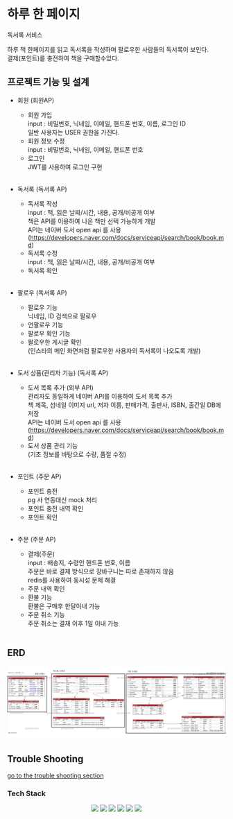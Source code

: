 # 하루 한 페이지
독서록 서비스

하루 책 한페이지를 읽고 독서록을 작성하며 팔로우한 사람들의 독서록이 보인다.  
결제(포인트)를 충전하여 책을 구매할수있다.

## 프로젝트 기능 및 설계

- 회원 (회원AP)
  - 회원 가입  
    input : 비밀번호, 닉네임, 이메일, 핸드폰 번호, 이름, 로그인 ID  
    일반 사용자는 USER 권한을 가진다.
  - 회원 정보 수정  
    input : 비밀번호, 닉네임, 이메일, 핸드폰 번호
  - 로그인  
    JWT를 사용하여 로그인 구현
  <br/><br/>

- 독서록 (독서록 AP)
  - 독서록 작성  
  input : 책, 읽은 날짜/시간, 내용, 공개/비공개 여부  
  책은 API를 이용하여 나온 책만 선택 가능하게 개발  
  API는 네이버 도서 open api 를 사용(https://developers.naver.com/docs/serviceapi/search/book/book.md)
  - 독서록 수정  
  input : 책, 읽은 날짜/시간, 내용, 공개/비공개 여부
  - 독서록 확인
  <br/><br/>

- 팔로우 (독서록 AP)
  - 팔로우 기능  
    닉네임, ID 검색으로 팔로우
  - 언팔로우 기능
  - 팔로우 확인 기능
  - 팔로우한 게시글 확인  
    (인스타의 메인 화면처럼 팔로우한 사용자의 독서록이 나오도록 개발)
    <br/><br/>
  
- 도서 상품(관리자 기능) (독서록 AP)
  - 도서 목록 추가 (외부 API)  
    관리자도 동일하게 네이버 API를 이용하여 도서 목록 추가  
    책 제목, 섬네일 이미지 url, 저자 이름, 판매가격, 출판사, ISBN, 출간일 DB에 저장  
    API는 네이버 도서 open api 를 사용(https://developers.naver.com/docs/serviceapi/search/book/book.md)
  - 도서 상품 관리 기능  
    (기초 정보를 바탕으로 수량, 품절 수정)
  <br/><br/>

- 포인트 (주문 AP)
  - 포인트 충전  
    pg 사 연동대신 mock 처리
  - 포인트 충전 내역 확인
  - 포인트 확인
  <br/><br/>

- 주문 (주문 AP)
  - 결제(주문)  
    input : 배송지, 수령인 핸드폰 번호, 이름  
    주문은 바로 결제 방식으로 장바구니는 따로 존재하지 않음  
    redis를 사용하여 동시성 문제 해결
  - 주문 내역 확인
  - 환불 기능  
    환불은 구매후 한달이내 가능
  - 주문 취소 기능  
    주문 취소는 결재 이후 1일 이내 가능
    <br/><br/>

## ERD
![ERD](doc/book_erd.png)

## Trouble Shooting
[go to the trouble shooting section](doc/TROUBLE_SHOOTING.md)

### Tech Stack
<div align=center> 
  <img src="https://img.shields.io/badge/java-007396?style=for-the-badge&logo=java&logoColor=white"> 
  <img src="https://img.shields.io/badge/spring-6DB33F?style=for-the-badge&logo=spring&logoColor=white"> 
  <img src="https://img.shields.io/badge/mysql-4479A1?style=for-the-badge&logo=mysql&logoColor=white"> 
  <img src="https://img.shields.io/badge/git-F05032?style=for-the-badge&logo=git&logoColor=white">
  <img src="https://img.shields.io/badge/redis-ff0000?style=for-the-badge&logo=redis&logoColor=white">
  <img src="https://img.shields.io/badge/JWT-009900?style=for-the-badge&logoColor=white">
</div>